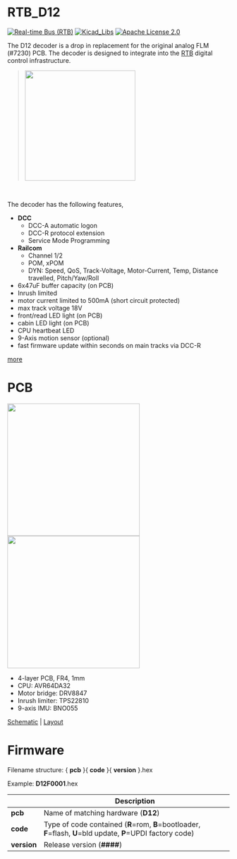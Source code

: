 # RTB_D12
[![Real-time Bus (RTB)](https://img.shields.io/badge/RTB_Project-FF6699)](https://www.rtb4dcc.de)
[![Kicad_Libs](https://img.shields.io/badge/Kicad_Libs-29C7FF)](https://github.com/git4dcc/RTB_SamacSys)
[![Apache License 2.0](https://img.shields.io/badge/license-Apache%20License%202.0-lightgray)](https://www.apache.org/licenses/LICENSE-2.0)

The D12 decoder is a drop in replacement for the original analog FLM (#7230) PCB. The decoder is designed to integrate into the [RTB](https://rtb4dcc.de/concept/) digital control infrastructure.

> <img src="https://www.spurweite-n.de/NDBPics/Fleischmann/7230ID453056678--2.jpeg" width=250>
<br>

The decoder has the following features,
- **DCC**
  - DCC-A automatic logon
  - DCC-R protocol extension
  - Service Mode Programming
- **Railcom**
  - Channel 1/2
  - POM, xPOM
  - DYN: Speed, QoS, Track-Voltage, Motor-Current, Temp, Distance travelled, Pitch/Yaw/Roll
- 6x47uF buffer capacity (on PCB)
- Inrush limited
- motor current limited to 500mA (short circuit protected)
- max track voltage 18V
- front/read LED light (on PCB)
- cabin LED light (on PCB)
- CPU heartbeat LED
- 9-Axis motion sensor (optional)
- fast firmware update within seconds on main tracks via DCC-R

[more](https://rtb4dcc.de/hardware/decoder/d12/)

# PCB
<img src="https://rtb4dcc.de/wp-content/uploads/2023/06/D12_top.jpg" width=300><img src="https://rtb4dcc.de/wp-content/uploads/2023/06/D12_btm.jpg" width=300>
- 4-layer PCB, FR4, 1mm
- CPU: AVR64DA32
- Motor bridge: DRV8847
- Inrush limiter: TPS22810
- 9-axis IMU: BNO055

[Schematic](doc/D12_schematic.pdf) | [Layout](doc/D12_layout.pdf)

# Firmware
Filename structure: { **pcb** }{ **code** }{ **version** }.hex

Example: **D12F0001**.hex

|   | Description |
| --- | --- |
| **pcb** | Name of matching hardware (**D12**) |
| **code** | Type of code contained (**R**=rom, **B**=bootloader, **F**=flash, **U**=bld update, **P**=UPDI factory code) |
| **version** | Release version (**####**) |
